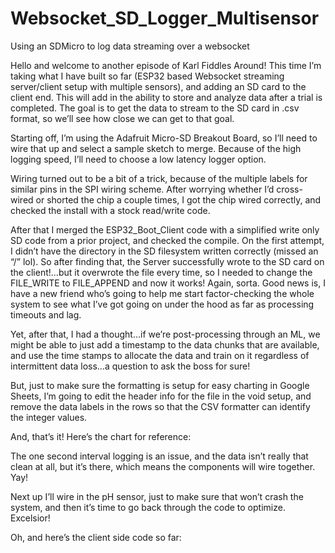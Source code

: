 # Websocket_SD_Logger_Multisensor
Using an SDMicro to log data streaming over a websocket

Hello and welcome to another episode of Karl Fiddles Around!
This time I’m taking what I have built so far (ESP32 based Websocket streaming server/client setup with multiple sensors), and adding an SD card to the client end. This will add in the ability to store and analyze data after a trial is completed. The goal is to get the data to stream to the SD card in .csv format, so we’ll see how close we can get to that goal. 

Starting off, I’m using the Adafruit Micro-SD Breakout Board, so I’ll need to wire that up and select a sample sketch to merge. Because of the high logging speed, I’ll need to choose a low latency logger option. 

Wiring turned out to be a bit of a trick, because of the multiple labels for similar pins in the SPI wiring scheme. After worrying whether I’d cross-wired or shorted the chip a couple times, I got the chip wired correctly, and checked the install with a stock read/write code. 

After that I merged the ESP32_Boot_Client code with a simplified write only SD code from a prior project, and checked the compile. On the first attempt, I didn’t have the directory in the SD filesystem written correctly (missed an “/” lol). So after finding that, the Server successfully wrote to the SD card on the client!...but it overwrote the file every time, so I needed to change the FILE_WRITE to FILE_APPEND and now it works!  Again, sorta. Good news is, I have a new friend who’s going to help me start factor-checking the whole system to see what I’ve got going on under the hood as far as processing timeouts and lag. 

Yet, after that, I had a thought…if we’re post-processing through an ML, we might be able to just add a timestamp to the data chunks that are available, and use the time stamps to allocate the data and train on it regardless of intermittent data loss...a question to ask the boss for sure!

But, just to make sure the formatting is setup for easy charting in Google Sheets, I’m going to edit the header info for the file in the void setup, and remove the data labels in the rows so that the CSV formatter can identify the integer values. 

And, that’s it! Here’s the chart for reference:

The one second interval logging is an issue, and the data isn’t really that clean at all, but it’s there, which means the components will wire together. Yay!

Next up I’ll wire in the pH sensor, just to make sure that won’t crash the system, and then it’s time to go back through the code to optimize. Excelsior!

Oh, and here’s the client side code so far:
